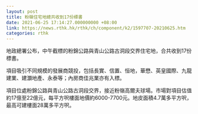 ```yaml
---
layout: post
title: 粉嶺住宅地總共收到17份標書
date: 2021-06-25 17:14:27.000000000 +08:00
link: https://news.rthk.hk/rthk/ch/component/k2/1597707-20210625.htm
categories: rthk
---
```


地政總署公布，中午截標的粉錦公路與青山公路古洞段交界住宅地，合共收到17份標書。

項目吸引不同規模的發展商競投，包括長實、信置、恒地，華懋、英皇國際、九龍建業、建灝地產、永泰等；內房商佳兆業亦有入標。

項目位處粉錦公路與青山公路古洞段交界，接近粉嶺高爾夫球場。市場對項目估值約17億至22億元，每平方呎樓面地價約6000-7700元。地皮面積4.7萬多平方呎，最高可建樓面28萬多平方呎。
